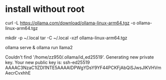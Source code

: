 
# install without root

curl -L https://ollama.com/download/ollama-linux-arm64.tgz -o ollama-linux-arm64.tgz

mkdir -p ~/.local
tar -C ~/.local -xzf ollama-linux-arm64.tgz

ollama serve &
ollama run llama2

Couldn't find '/home/zz950/.ollama/id_ed25519'. Generating new private key.
Your new public key is:
ssh-ed25519 AAAAC3NzaC1lZDI1NTE5AAAAIDPWgYDsY9YF44PCKFjAbQiSJwsJlKVHVmAecrCvxhhE

